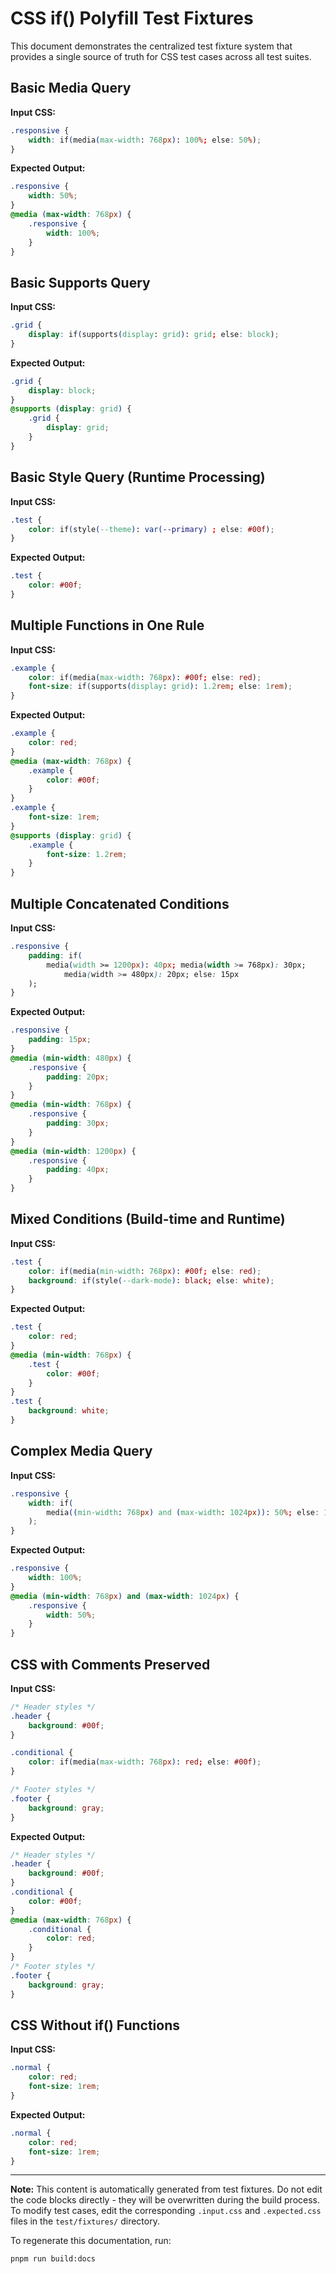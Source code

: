 # CSS if() Polyfill Test Fixtures

This document demonstrates the centralized test fixture system that provides a single source of truth for CSS test cases across all test suites.

## Basic Media Query

<!-- FIXTURE: basic-media -->

<!-- Note: This content is automatically generated from test fixtures. Do not edit the code blocks directly - they will be overwritten during the build process. To modify test cases, edit the corresponding .input.css and .expected.css files in the test/fixtures/ directory -->

**Input CSS:**

```css
.responsive {
	width: if(media(max-width: 768px): 100%; else: 50%);
}
```

**Expected Output:**

```css
.responsive {
	width: 50%;
}
@media (max-width: 768px) {
	.responsive {
		width: 100%;
	}
}
```

<!-- /FIXTURE -->

## Basic Supports Query

<!-- FIXTURE: basic-supports -->

<!-- Note: This content is automatically generated from test fixtures. Do not edit the code blocks directly - they will be overwritten during the build process. To modify test cases, edit the corresponding .input.css and .expected.css files in the test/fixtures/ directory -->

**Input CSS:**

```css
.grid {
	display: if(supports(display: grid): grid; else: block);
}
```

**Expected Output:**

```css
.grid {
	display: block;
}
@supports (display: grid) {
	.grid {
		display: grid;
	}
}
```

<!-- /FIXTURE -->

## Basic Style Query (Runtime Processing)

<!-- FIXTURE: basic-style -->

<!-- Note: This content is automatically generated from test fixtures. Do not edit the code blocks directly - they will be overwritten during the build process. To modify test cases, edit the corresponding .input.css and .expected.css files in the test/fixtures/ directory -->

**Input CSS:**

```css
.test {
	color: if(style(--theme): var(--primary) ; else: #00f);
}
```

**Expected Output:**

```css
.test {
	color: #00f;
}
```

<!-- /FIXTURE -->

## Multiple Functions in One Rule

<!-- FIXTURE: multiple-functions-one-rule -->

<!-- Note: This content is automatically generated from test fixtures. Do not edit the code blocks directly - they will be overwritten during the build process. To modify test cases, edit the corresponding .input.css and .expected.css files in the test/fixtures/ directory -->

**Input CSS:**

```css
.example {
	color: if(media(max-width: 768px): #00f; else: red);
	font-size: if(supports(display: grid): 1.2rem; else: 1rem);
}
```

**Expected Output:**

```css
.example {
	color: red;
}
@media (max-width: 768px) {
	.example {
		color: #00f;
	}
}
.example {
	font-size: 1rem;
}
@supports (display: grid) {
	.example {
		font-size: 1.2rem;
	}
}
```

<!-- /FIXTURE -->

## Multiple Concatenated Conditions

<!-- FIXTURE: multiple-concatenated-conditions -->

<!-- Note: This content is automatically generated from test fixtures. Do not edit the code blocks directly - they will be overwritten during the build process. To modify test cases, edit the corresponding .input.css and .expected.css files in the test/fixtures/ directory -->

**Input CSS:**

```css
.responsive {
	padding: if(
		media(width >= 1200px): 40px; media(width >= 768px): 30px;
			media(width >= 480px): 20px; else: 15px
	);
}
```

**Expected Output:**

```css
.responsive {
	padding: 15px;
}
@media (min-width: 480px) {
	.responsive {
		padding: 20px;
	}
}
@media (min-width: 768px) {
	.responsive {
		padding: 30px;
	}
}
@media (min-width: 1200px) {
	.responsive {
		padding: 40px;
	}
}
```

<!-- /FIXTURE -->

## Mixed Conditions (Build-time and Runtime)

<!-- FIXTURE: mixed-conditions -->

<!-- Note: This content is automatically generated from test fixtures. Do not edit the code blocks directly - they will be overwritten during the build process. To modify test cases, edit the corresponding .input.css and .expected.css files in the test/fixtures/ directory -->

**Input CSS:**

```css
.test {
	color: if(media(min-width: 768px): #00f; else: red);
	background: if(style(--dark-mode): black; else: white);
}
```

**Expected Output:**

```css
.test {
	color: red;
}
@media (min-width: 768px) {
	.test {
		color: #00f;
	}
}
.test {
	background: white;
}
```

<!-- /FIXTURE -->

## Complex Media Query

<!-- FIXTURE: complex-media-query -->

<!-- Note: This content is automatically generated from test fixtures. Do not edit the code blocks directly - they will be overwritten during the build process. To modify test cases, edit the corresponding .input.css and .expected.css files in the test/fixtures/ directory -->

**Input CSS:**

```css
.responsive {
	width: if(
		media((min-width: 768px) and (max-width: 1024px)): 50%; else: 100%
	);
}
```

**Expected Output:**

```css
.responsive {
	width: 100%;
}
@media (min-width: 768px) and (max-width: 1024px) {
	.responsive {
		width: 50%;
	}
}
```

<!-- /FIXTURE -->

## CSS with Comments Preserved

<!-- FIXTURE: with-comments -->

<!-- Note: This content is automatically generated from test fixtures. Do not edit the code blocks directly - they will be overwritten during the build process. To modify test cases, edit the corresponding .input.css and .expected.css files in the test/fixtures/ directory -->

**Input CSS:**

```css
/* Header styles */
.header {
	background: #00f;
}

.conditional {
	color: if(media(max-width: 768px): red; else: #00f);
}

/* Footer styles */
.footer {
	background: gray;
}
```

**Expected Output:**

```css
/* Header styles */
.header {
	background: #00f;
}
.conditional {
	color: #00f;
}
@media (max-width: 768px) {
	.conditional {
		color: red;
	}
}
/* Footer styles */
.footer {
	background: gray;
}
```

<!-- /FIXTURE -->

## CSS Without if() Functions

<!-- FIXTURE: no-if-functions -->

<!-- Note: This content is automatically generated from test fixtures. Do not edit the code blocks directly - they will be overwritten during the build process. To modify test cases, edit the corresponding .input.css and .expected.css files in the test/fixtures/ directory -->

**Input CSS:**

```css
.normal {
	color: red;
	font-size: 1rem;
}
```

**Expected Output:**

```css
.normal {
	color: red;
	font-size: 1rem;
}
```

<!-- /FIXTURE -->

---

**Note:** This content is automatically generated from test fixtures. Do not edit the code blocks directly - they will be overwritten during the build process. To modify test cases, edit the corresponding `.input.css` and `.expected.css` files in the `test/fixtures/` directory.

To regenerate this documentation, run:

```bash
pnpm run build:docs
```

